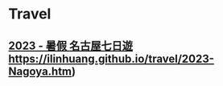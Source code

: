# Travel
## [2023 - 暑假 名古屋七日遊](https://ilinhuang.github.io/travel/2023-Nagoya.htm)https://ilinhuang.github.io/travel/2023-Nagoya.htm)
